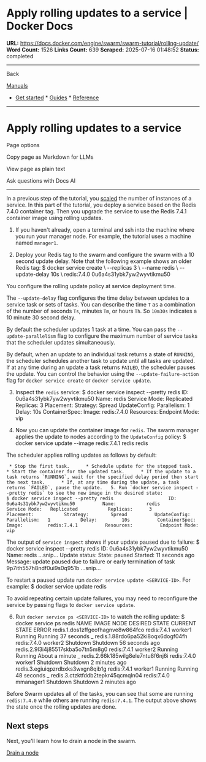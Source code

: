 # Apply rolling updates to a service | Docker Docs

**URL:** https://docs.docker.com/engine/swarm/swarm-tutorial/rolling-update/
**Word Count:** 1526
**Links Count:** 639
**Scraped:** 2025-07-16 01:48:52
**Status:** completed

---

Back

[Manuals](https://docs.docker.com/manuals/)

  * [Get started](https://docs.docker.com/get-started/)   * [Guides](https://docs.docker.com/guides/)   * [Reference](https://docs.docker.com/reference/)

* * *

# Apply rolling updates to a service

Page options

Copy page as Markdown for LLMs

View page as plain text

Ask questions with Docs AI

* * *

In a previous step of the tutorial, you [scaled](https://docs.docker.com/engine/swarm/swarm-tutorial/scale-service/) the number of instances of a service. In this part of the tutorial, you deploy a service based on the Redis 7.4.0 container tag. Then you upgrade the service to use the Redis 7.4.1 container image using rolling updates.

  1. If you haven't already, open a terminal and ssh into the machine where you run your manager node. For example, the tutorial uses a machine named `manager1`.

  2. Deploy your Redis tag to the swarm and configure the swarm with a 10 second update delay. Note that the following example shows an older Redis tag:                    $ docker service create \            --replicas 3 \            --name redis \            --update-delay 10s \            redis:7.4.0                    0u6a4s31ybk7yw2wyvtikmu50          

You configure the rolling update policy at service deployment time.

The `--update-delay` flag configures the time delay between updates to a service task or sets of tasks. You can describe the time `T` as a combination of the number of seconds `Ts`, minutes `Tm`, or hours `Th`. So `10m30s` indicates a 10 minute 30 second delay.

By default the scheduler updates 1 task at a time. You can pass the `--update-parallelism` flag to configure the maximum number of service tasks that the scheduler updates simultaneously.

By default, when an update to an individual task returns a state of `RUNNING`, the scheduler schedules another task to update until all tasks are updated. If at any time during an update a task returns `FAILED`, the scheduler pauses the update. You can control the behavior using the `--update-failure-action` flag for `docker service create` or `docker service update`.

  3. Inspect the `redis` service:                    $ docker service inspect --pretty redis                    ID:             0u6a4s31ybk7yw2wyvtikmu50          Name:           redis          Service Mode:   Replicated           Replicas:      3          Placement:           Strategy:	    Spread          UpdateConfig:           Parallelism:   1           Delay:         10s          ContainerSpec:           Image:         redis:7.4.0          Resources:          Endpoint Mode:  vip          

  4. Now you can update the container image for `redis`. The swarm manager applies the update to nodes according to the `UpdateConfig` policy:                    $ docker service update --image redis:7.4.1 redis          redis          

The scheduler applies rolling updates as follows by default:

     * Stop the first task.      * Schedule update for the stopped task.      * Start the container for the updated task.      * If the update to a task returns `RUNNING`, wait for the specified delay period then start the next task.      * If, at any time during the update, a task returns `FAILED`, pause the update.   5. Run `docker service inspect --pretty redis` to see the new image in the desired state:                    $ docker service inspect --pretty redis                    ID:             0u6a4s31ybk7yw2wyvtikmu50          Name:           redis          Service Mode:   Replicated           Replicas:      3          Placement:           Strategy:	    Spread          UpdateConfig:           Parallelism:   1           Delay:         10s          ContainerSpec:           Image:         redis:7.4.1          Resources:          Endpoint Mode:  vip          

The output of `service inspect` shows if your update paused due to failure:                    $ docker service inspect --pretty redis                    ID:             0u6a4s31ybk7yw2wyvtikmu50          Name:           redis          ...snip...          Update status:           State:      paused           Started:    11 seconds ago           Message:    update paused due to failure or early termination of task 9p7ith557h8ndf0ui9s0q951b          ...snip...          

To restart a paused update run `docker service update <SERVICE-ID>`. For example:                    $ docker service update redis          

To avoid repeating certain update failures, you may need to reconfigure the service by passing flags to `docker service update`.

  6. Run `docker service ps <SERVICE-ID>` to watch the rolling update:                    $ docker service ps redis                    NAME                                   IMAGE        NODE       DESIRED STATE  CURRENT STATE            ERROR          redis.1.dos1zffgeofhagnve8w864fco      redis:7.4.1  worker1    Running        Running 37 seconds           \_ redis.1.88rdo6pa52ki8oqx6dogf04fh  redis:7.4.0  worker2    Shutdown       Shutdown 56 seconds ago          redis.2.9l3i4j85517skba5o7tn5m8g0      redis:7.4.1  worker2    Running        Running About a minute           \_ redis.2.66k185wilg8ele7ntu8f6nj6i  redis:7.4.0  worker1    Shutdown       Shutdown 2 minutes ago          redis.3.egiuiqpzrdbxks3wxgn8qib1g      redis:7.4.1  worker1    Running        Running 48 seconds           \_ redis.3.ctzktfddb2tepkr45qcmqln04  redis:7.4.0  mmanager1  Shutdown       Shutdown 2 minutes ago          

Before Swarm updates all of the tasks, you can see that some are running `redis:7.4.0` while others are running `redis:7.4.1`. The output above shows the state once the rolling updates are done.

## Next steps

Next, you'll learn how to drain a node in the swarm.

[Drain a node](https://docs.docker.com/engine/swarm/swarm-tutorial/drain-node/)